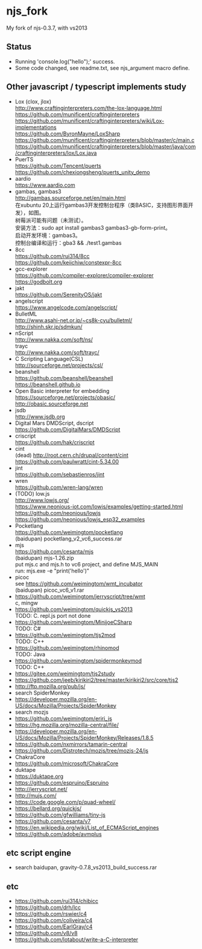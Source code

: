 # njs_fork
My fork of njs-0.3.7, with vs2013

## Status  
* Running 'console.log("hello");' success.    
* Some code changed, see readme.txt, see njs_argument macro define.  

## Other javascript / typescript implements study  
* Lox (clox, jlox)      
http://www.craftinginterpreters.com/the-lox-language.html
https://github.com/munificent/craftinginterpreters  
https://github.com/munificent/craftinginterpreters/wiki/Lox-implementations  
https://github.com/ByronMayne/LoxSharp
https://github.com/munificent/craftinginterpreters/blob/master/c/main.c  
https://github.com/munificent/craftinginterpreters/blob/master/java/com/craftinginterpreters/lox/Lox.java  
* PuerTS  
https://github.com/Tencent/puerts  
https://github.com/chexiongsheng/puerts_unity_demo   
* aardio  
https://www.aardio.com  
* gambas, gambas3    
http://gambas.sourceforge.net/en/main.html  
在xubuntu 20上运行gambas3开发控制台程序（类BASIC，支持图形界面开发），如图。  
树莓派可能有问题（未测试）。  
安装方法：sudo apt install gambas3 gambas3-gb-form-print。  
启动开发环境：gambas3。  
控制台编译和运行：gba3 && ./test1.gambas  
* 8cc  
https://github.com/rui314/8cc  
https://github.com/keiichiw/constexpr-8cc  
* gcc-explorer  
https://github.com/compiler-explorer/compiler-explorer  
https://godbolt.org  
* jakt  
https://github.com/SerenityOS/jakt  
* angelscript  
https://www.angelcode.com/angelscript/  
* BulletML  
http://www.asahi-net.or.jp/~cs8k-cyu/bulletml/  
http://shinh.skr.jp/sdmkun/  
* nScript  
http://www.nakka.com/soft/ns/  
trayc  
http://www.nakka.com/soft/trayc/  
* C Scripting Language(CSL)  
http://sourceforge.net/projects/csl/  
* beanshell  
https://github.com/beanshell/beanshell  
https://beanshell.github.io  
* Open Basic interpreter for embedding  
https://sourceforge.net/projects/obasic/  
http://obasic.sourceforge.net  
* jsdb  
http://www.jsdb.org  
* Digital Mars DMDScript, dscript  
https://github.com/DigitalMars/DMDScript  
* criscript  
https://github.com/hak/criscript  
* cint  
(dead) http://root.cern.ch/drupal/content/cint  
https://github.com/paulwratt/cint-5.34.00  
* jint  
https://github.com/sebastienros/jint  
* wren  
https://github.com/wren-lang/wren  
* (TODO) low.js  
http://www.lowjs.org/  
https://www.neonious-iot.com/lowjs/examples/getting-started.html  
https://github.com/neonious/lowjs  
https://github.com/neonious/lowjs_esp32_examples  
* Pocketlang  
https://github.com/weimingtom/pocketlang  
(baidupan) pocketlang_v2_vc6_success.rar  
* mjs  
https://github.com/cesanta/mjs  
(baidupan) mjs-1.26.zip  
put mjs.c and mjs.h to vc6 project, and define MJS_MAIN  
run: mjs.exe -e "print('hello')"  
* picoc  
see https://github.com/weimingtom/wmt_incubator  
(baidupan) picoc_vc6_v1.rar  
* https://github.com/weimingtom/jerryscript/tree/wmt  
c, mingw  
* https://github.com/weimingtom/quickjs_vs2013  
TODO: C. repl.js port not done       
* https://github.com/weimingtom/MinijoeCSharp  
TODO: C#  
* https://github.com/weimingtom/tjs2mod  
TODO: C++    
* https://github.com/weimingtom/rhinomod  
TODO: Java    
* https://github.com/weimingtom/spidermonkeymod  
TODO: C++  
* https://gitee.com/weimingtom/tjs2study  
* https://github.com/jeeb/kirikiri2/tree/master/kirikiri2/src/core/tjs2  
* http://ftp.mozilla.org/pub/js/  
* search SpiderMonkey  
* https://developer.mozilla.org/en-US/docs/Mozilla/Projects/SpiderMonkey  
* search mozjs  
* https://github.com/weimingtom/eriri_js  
* https://hg.mozilla.org/mozilla-central/file/  
* https://developer.mozilla.org/en-US/docs/Mozilla/Projects/SpiderMonkey/Releases/1.8.5  
* https://github.com/nxmirrors/tamarin-central  
* https://github.com/Distrotech/mozjs/tree/mozjs-24/js  
* ChakraCore  
* https://github.com/microsoft/ChakraCore  
* duktape  
* https://duktape.org  
* https://github.com/espruino/Espruino  
* http://jerryscript.net/  
* http://mujs.com/  
* https://code.google.com/p/quad-wheel/  
* https://bellard.org/quickjs/  
* https://github.com/gfwilliams/tiny-js  
* https://github.com/cesanta/v7  
* https://en.wikipedia.org/wiki/List_of_ECMAScript_engines  
* https://github.com/adobe/avmplus  

## etc script engine    
* search baidupan, gravity-0.7.8_vs2013_build_success.rar  

## etc  
* https://github.com/rui314/chibicc  
* https://github.com/drh/lcc  
* https://github.com/rswier/c4  
* https://github.com/coliveira/c4  
* https://github.com/EarlGray/c4  
* https://github.com/v8/v8  
* https://github.com/lotabout/write-a-C-interpreter  
